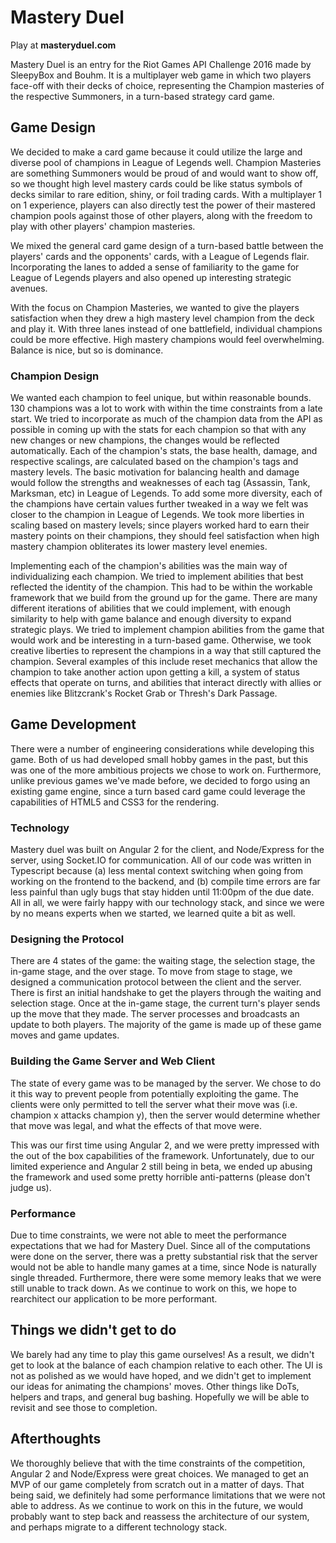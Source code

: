 # Mastery Duel #

   Play at **masteryduel.com**

Mastery Duel is an entry for the Riot Games API Challenge 2016 made by SleepyBox and Bouhm. It is a multiplayer web game in which two players face-off with their decks of choice, representing the Champion masteries of the respective Summoners, in a turn-based strategy card game.

## Game Design ##

We decided to make a card game because it could utilize the large and diverse pool of champions in League of Legends well. Champion Masteries are something Summoners would be proud of and would want to show off, so we thought high level mastery cards could be like status symbols of decks similar to rare edition, shiny, or foil trading cards. With a multiplayer 1 on 1 experience, players can also directly test the power of their mastered champion pools against those of other players, along with the freedom to play with other players' champion masteries.

We mixed the general card game design of a turn-based battle between the players' cards and the opponents' cards, with a League of Legends flair. Incorporating the lanes to added a sense of familiarity to the game for League of Legends players and also opened up interesting strategic avenues.

With the focus on Champion Masteries, we wanted to give the players satisfaction when they drew a high mastery level champion from the deck and play it. With three lanes instead of one battlefield, individual champions could be more effective. High mastery champions would feel overwhelming. Balance is nice, but so is dominance.


### Champion Design ###

We wanted each champion to feel unique, but within reasonable bounds. 130 champions was a lot to work with within the time constraints from a late start. We tried to incorporate as much of the champion data from the API as possible in coming up with the stats for each champion so that with any new changes or new champions, the changes would be reflected automatically. Each of the champion's stats, the base health, damage, and respective scalings, are calculated based on the champion's tags and mastery levels. The basic motivation for balancing health and damage would follow the strengths and weaknesses of each tag (Assassin, Tank, Marksman, etc) in League of Legends. To add some more diversity, each of the champions have certain values further tweaked in a way we felt was closer to the champion in League of Legends. We took more liberties in scaling based on mastery levels; since players worked hard to earn their mastery points on their champions, they should feel satisfaction when high mastery champion obliterates its lower mastery level enemies.

Implementing each of the champion's abilities was the main way of individualizing each champion. We tried to implement abilities that best reflected the identity of the champion. This had to be within the workable framework that we build from the ground up for the game. There are many different iterations of abilities that we could implement, with enough similarity to help with game balance and enough diversity to expand strategic plays. We tried to implement champion abilities from the game that would work and be interesting in a turn-based game. Otherwise, we took creative liberties to represent the champions in a way that still captured the champion. Several examples of this include reset mechanics that allow the champion to take another action upon getting a kill, a system of status effects that operate on turns, and abilities that interact directly with allies or enemies like Blitzcrank's Rocket Grab or Thresh's Dark Passage.

## Game Development ##

There were a number of engineering considerations while developing this game. Both of us had developed small hobby games in the past, but this was one of the more ambitious projects we chose to work on. Furthermore, unlike previous games we've made before, we decided to forgo using an existing game engine, since a turn based card game could leverage the capabilities of HTML5 and CSS3 for the rendering. 

### Technology ###

Mastery duel was built on Angular 2 for the client, and Node/Express for the server, using Socket.IO for communication. All of our code was written in Typescript because (a) less mental context switching when going from working on the frontend to the backend, and (b) compile time errors are far less painful than ugly bugs that stay hidden until 11:00pm of the due date. All in all, we were fairly happy with our technology stack, and since we were by no means experts when we started, we learned quite a bit as well.

### Designing the Protocol ###

There are 4 states of the game: the waiting stage, the selection stage, the in-game stage, and the over stage. To move from stage to stage, we designed a communication protocol between the client and the server. There is first an initial handshake to get the players through the waiting and selection stage. Once at the in-game stage, the current turn's player sends up the move that they made. The server processes and broadcasts an update to both players. The majority of the game is made up of these game moves and game updates.

### Building the Game Server and Web Client ###

The state of every game was to be managed by the server. We chose to do it this way to prevent people from potentially exploiting the game. The clients were only permitted to tell the server what their move was (i.e. champion x attacks champion y), then the server would determine whether that move was legal, and what the effects of that move were.

This was our first time using Angular 2, and we were pretty impressed with the out of the box capabilities of the framework. Unfortunately, due to our limited experience and Angular 2 still being in beta, we ended up abusing the framework and used some pretty horrible anti-patterns (please don't judge us).

### Performance ###

Due to time constraints, we were not able to meet the performance expectations that we had for Mastery Duel. Since all of the computations were done on the server, there was a pretty substantial risk that the server would not be able to handle many games at a time, since Node is naturally single threaded. Furthermore, there were some memory leaks that we were still unable to track down. As we continue to work on this, we hope to rearchitect our application to be more performant.

## Things we didn't get to do ##

We barely had any time to play this game ourselves! As a result, we didn't get to look at the balance of each champion relative to each other. The UI is not as polished as we would have hoped, and we didn't get to implement our ideas for animating the champions' moves. Other things like DoTs, helpers and traps, and general bug bashing. Hopefully we will be able to revisit and see those to completion.

## Afterthoughts ##

We thoroughly believe that with the time constraints of the competition, Angular 2 and Node/Express were great choices. We managed to get an MVP of our game completely from scratch out in a matter of days. That being said, we definitely had some performance limitations that we were not able to address. As we continue to work on this in the future, we would probably want to step back and reassess the architecture of our system, and perhaps migrate to a different technology stack.